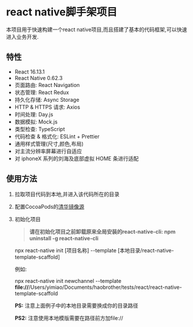 # react native脚手架项目

本项目用于快速构建一个react native项目,而且搭建了基本的代码框架,可以快速进入业务开发.

## 特性

- React 16.13.1
- React Native 0.62.3
- 页面路由: React Navigation
- 状态管理: React Redux
- 持久化存储: Async Storage
- HTTP & HTTPS 请求: Axios
- 时间处理: Day.js
- 数据模拟: Mock.js
- 类型检查: TypeScript
- 代码检查 & 格式化: ESLint + Prettier
- 通用样式管理(尺寸,颜色,布局)
- 对主流分辨率屏幕进行自适应
- 对 iphoneX 系列的刘海及底部虚拟 HOME 条进行适配

## 使用方法

1. 拉取项目代码到本地,并进入该代码所在的目录

2. 配置CocoaPods的[清华镜像源](https://mirror.tuna.tsinghua.edu.cn/help/CocoaPods/)

3. 初始化项目

   > **请在初始化项目之前卸载原来全局安装的react-native-cli: npm uninstall -g react-native-cli**

   npx react-native init [项目名称] --template [本地目录/react-native-template-scaffold]

   例如:

   npx react-native init newchannel --template **file://**/Users/yimiao/Documents/haobrother/tests/react/react-native-template-scaffold

   **PS:** 注意上面例子中的本地目录需要换成你的目录路径

   **PS2:** 注意使用本地模版需要在路径前方加file://